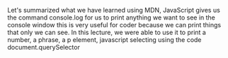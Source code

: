 Let's summarized what we have learned using MDN, JavaScript gives us the command
console.log for us to print anything we want to see in the console window this is very useful for coder because we can print things that only we can see.
In this lecture, we were able to use it to print a number, a phrase, a p element, javascript selecting using the code document.querySelector
